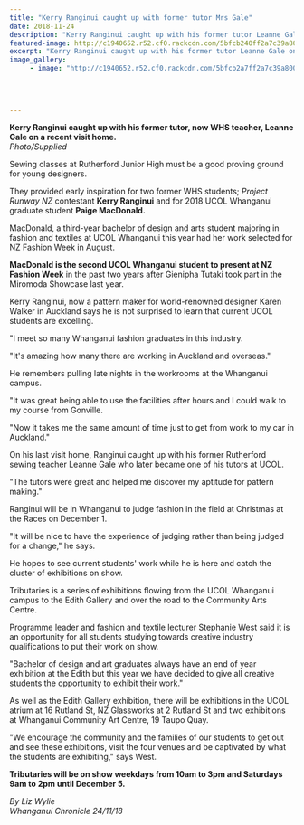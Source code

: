 ```yaml
---
title: "Kerry Ranginui caught up with former tutor Mrs Gale"
date: 2018-11-24
description: "Kerry Ranginui caught up with his former tutor Leanne Gale on a recent visit home..."
featured-image: http://c1940652.r52.cf0.rackcdn.com/5bfcb240ff2a7c39a8000d69/Kerry-Ranginui--250-Leanne-gale-24-Nov-chron.jpg
excerpt: "Kerry Ranginui caught up with his former tutor Leanne Gale on a recent visit home."
image_gallery:
     - image: "http://c1940652.r52.cf0.rackcdn.com/5bfcb2a7ff2a7c39a8000d6b/Kerry-Ranginui-story-other-artists-24-Nov-chron.jpg"
    
    
    
    
---
```


<p><span><strong>Kerry Ranginui caught up with his former tutor, now WHS teacher, Leanne Gale on a recent visit home.</strong> <br /><em>Photo/Supplied</em></span></p>
<p class="element element-paragraph">Sewing classes at Rutherford Junior High must be a good proving ground for young designers.</p>
<p class="element element-paragraph">They provided early inspiration for two former WHS students;&nbsp;<em>Project Runway NZ</em>&nbsp;contestant <strong>Kerry Ranginui</strong> and for 2018 UCOL Whanganui graduate student&nbsp;<strong>Paige MacDonald.</strong></p>
<p class="element element-paragraph">MacDonald, a third-year bachelor of design and arts student majoring in fashion and textiles at UCOL Whanganui this year had her work selected for NZ Fashion Week in August.</p>
<p class="element element-paragraph"><strong>MacDonald is the second UCOL Whanganui student to present at NZ Fashion Week</strong> in the past two years after Gienipha Tutaki took part in the Miromoda Showcase last year.</p>
<p class="element element-paragraph">Kerry Ranginui, now a pattern maker for world-renowned designer Karen Walker in Auckland says he is not surprised to learn that current UCOL students are excelling.</p>
<p class="element element-paragraph">"I meet so many Whanganui fashion graduates in this industry.</p>
<p class="element element-paragraph">"It's amazing how many there are working in Auckland and overseas."</p>
<p class="element element-paragraph">He remembers pulling late nights in the workrooms at the Whanganui campus.</p>
<p class="element element-paragraph">"It was great being able to use the facilities after hours and I could walk to my course from Gonville.</p>
<p class="element element-paragraph">"Now it takes me the same amount of time just to get from work to my car in Auckland."</p>
<p class="element element-paragraph">On his last visit home, Ranginui caught up with his former Rutherford sewing teacher Leanne Gale who later became one of his tutors at UCOL.</p>
<p class="element element-paragraph">"The tutors were great and helped me discover my aptitude for pattern making."</p>
<p class="element element-paragraph">Ranginui will be in Whanganui to judge fashion in the field at Christmas at the Races on December 1.</p>
<p class="element element-paragraph">"It will be nice to have the experience of judging rather than being judged for a change," he says.</p>
<p class="element element-paragraph">He hopes to see current students' work while he is here and catch the cluster of exhibitions on show.</p>
<p class="element element-paragraph">Tributaries is a series of exhibitions flowing from the UCOL Whanganui campus to the Edith Gallery and over the road to the Community Arts Centre.</p>
<p class="element element-paragraph">Programme leader and fashion and textile lecturer Stephanie West said it is an opportunity for all students studying towards creative industry qualifications to put their work on show.</p>
<p class="element element-paragraph">"Bachelor of design and art graduates always have an end of year exhibition at the Edith but this year we have decided to give all creative students the opportunity to exhibit their work."</p>
<p class="element element-paragraph">As well as the Edith Gallery exhibition, there will be exhibitions in the UCOL atrium at 16 Rutland St, NZ Glassworks at 2 Rutland St and two exhibitions at Whanganui Community Art Centre, 19 Taupo Quay.</p>
<p class="element element-paragraph">"We encourage the community and the families of our students to get out and see these exhibitions, visit the four venues and be captivated by what the students are exhibiting," says West.</p>
<p class="element element-paragraph"><strong>Tributaries will be on show weekdays from 10am to 3pm and Saturdays 9am to 2pm until December 5.</strong></p>
<p><em>By Liz Wylie</em><br /><em>Whanganui Chronicle 24/11/18</em></p>

